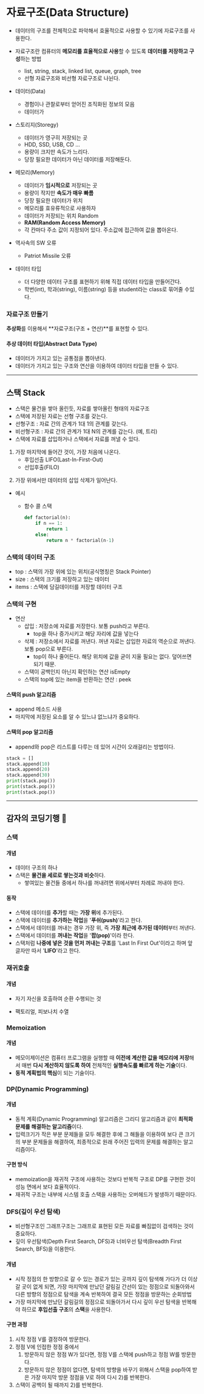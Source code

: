 # 자료구조(Data Structure)

- 데이터의 구조를 전체적으로 파악해서 효율적으로 사용할 수 있기에 자료구조를 사용한다.

- 자료구조란 컴퓨터의 **메모리를 효율적으로 사용**할 수 있도록 **데이터를 저장하고 구성**하는 방법
  - list, string, stack, linked list, queue, graph, tree
  - 선형 자료구조와 비선형 자료구조로 나뉜다.



- 데이터(Data)
  - 경험이나 관찰로부터 얻어진 조직화된 정보의 모음
  - 데이터가

- 스토리지(Storegy)
  - 데이터가 영구히 저장되는 곳
  - HDD, SSD, USB, CD ...
  - 용량이 크지만 속도가 느리다.
  - 당장 필요한 데이터가 아닌 데이터를 저장해둔다.
- 메모리(Memory)
  - 데이터가 **임시적으로** 저장되는 곳
  - 용량이 작지만 **속도가 매우 빠름**
  - 당장 필요한 데이터가 위치
  - 메모리를 효유류적으로 사용하자
  - 데이터가 저장되는 위치 Random
  - **RAM(Random Access Memory)**
  - 각 칸마다 주소 값이 지정되어 있다. 주소값에 접근하여 값을 뽑아온다.
- 역사속의 SW 오류
  - Patriot Missile 오류

- 데이터 타입
  - 더 다양한 데이터 구조를 표현하기 위해 직접 데이터 타입을 만들어간다.
  - 학번(int), 학과(string), 이름(string) 등을 student라는 class로 묶어줄 수있다.



### 자료구조 만들기

**추상화**를 이용해서 **자료구조(구조 + 연산)**를 표현할 수 있다.

#### 추상 데이터 타입(Abstract Data Type)

- 데이터가 가지고 있는 공통점을 뽑아낸다.
- 데이터가 가지고 있는 구조와 연산을 이용하여 데이터 타입을 만들 수 있다.

---



## 스택 Stack

- 스택은 물건을 쌓아 올린듯, 자료를 쌓아올린 형태의 자료구조
-  스택에 저장된 자료는 선형 구조를 갖는다.
  - 선형구조 : 자료 간의 관계가 1대 1의 관계를 갖는다.
  - 비선형구조 : 자료 간의 관계가 1대 N의 관계를 갑는다. (예, 트리)
- 스택에 자료를 삽입하거나 스택에서 자료를 꺼낼 수 있다.



1) 가장 마지막에 들어간 것이, 가장 처음에 나온다.
   - 후입선출 LIFO(Last-In-First-Out)
   - 선입후출(FILO)

2. 가장 위에서만 데이터의 삽입 삭제가 일어난다.



- 예시

  - 함수 콜 스택

    ``` python
    def factorial(n):
        if n == 1:
            return 1
        else:
            return n * factorial(n-1)
    ```

### 스택의 데이터 구조

- top : 스택의 가장 위에 있는 위치(공식명칭은 Stack Pointer)
- size : 스택의 크기를 저장하고 있는 데이터
- items :  스택에 담길데이터를 저장할 데이터 구조



### 스택의 구현

- 연산
  - 삽입 : 저장소에 자료를 저장한다. 보통 push라고 부른다.
    - top을 하나 증가시키고 해당 자리에 값을 넣는다
  - 삭제 : 저장소에서 자료를 꺼낸다. 꺼낸 자료는 삽입한 자료의 역순으로 꺼낸다. 보통 pop으로 부른다.
    - top이 하나 줄어든다. 해당 위치에 값을 굳이 지울 필요는 없다. 덮어쓰면 되기 때문.
  - 스택이 공백인지 아닌지 확인하는 연산 isEmpty
  - 스택의 top에 있는 item을 반환하는 연산 : peek

#### 스택의 push 알고리즘

- append 메소드 사용
- 마지막에 저장된 요소를 알 수 있느냐 없느냐가 중요하다.

#### 스택의 pop 알고리즘

- append와 pop은 리스트를 다루는 데 있어 시간이 오래걸리는 방법이다.



``` python
stack = []
stack.append(10)
stack.append(20)
stack.append(30)
print(stack.pop())
print(stack.pop())
print(stack.pop())
```





---

## 감자의 코딩기행 🥔

### 스택

#### 개념

- 데이터 구조의 하나
- 스택은 **물건을 세로로 쌓는것과 비슷**하다.
  - 쌓여있는 물건들 중에서 하나를 꺼내려면 위에서부터 차례로 꺼내야 한다.

#### 동작

- 스택에 데이터를 **추가**할 때는 **가장 위**에 추가된다.
- 스택에 데이터를 **추가하는 작업**을 '**푸쉬(push)**'라고 한다.
- 스택에서 데이터를 꺼내는 경우 가장 위,  즉 **가장 최근에 추가된 데이터**부터 꺼낸다.
- 스택에서 데이터를 **꺼내는 작업**을 '**팝(pop)**'이라 한다.
- 스택처럼 **나중에 넣은 것을 먼저 꺼내는 구조**를 'Last In First Out'이라고 하며 앞 글자만 따서 '**LIFO**'라고 한다.



### 재귀호출

#### 개념

- 자기 자신을 호출하여 순환 수행되는 것

- 팩토리얼, 피보나치 수열



### Memoization

#### 개념

- 메모이제이션은 컴퓨터 프로그램을 실행할 때 **이전에 계산한 값을 메모리에 저장**해서 매번 **다시 계산하지 않도록 하여** 전체적인 **실행속도를 빠르게 하는 기술**이다.
- **동적 계획법의 핵심**이 되는 기술이다.



### DP(Dynamic Programming)

#### 개념

- 동적 계획(Dynamic Programming) 알고리즘은 그리디 알고리즘과 같이 **최적화 문제를 해결하는 알고리즘**이다.
- 입력크기가 작은 부분 문제들을 모두 해결한 후에 그 해들을 이용하여 보다 큰 크기의 부분 문제들을 해결하여, 최종적으로 원래 주어진 입력의 문제를  해결하는 알고리즘이다.

#### 구현 방식

- memoization을 재귀적 구조에 사용하는 것보다 반복적 구조로 DP를 구현한 것이 성능 면에서 보다 효율적이다.
- 재귀적 구조는 내부에 시스템 호출 스택을 사용하는 오버헤드가 발생하기 때문이다.



### DFS(깊이 우선 탐색)

- 비선형구조인 그래프구조는 그래프로 표현된 모든 자료를 빠짐없이 검색하는 것이 중요하다.
- 깊이 우선탐색(Depth First Search, DFS)과 너비우선 탐색(Breadth First Search, BFS)을 이용한다.

#### 개념

- 시작 정점의 한 방향으로 갈 수 있는 경로가 있는 곳까지 깊이 탐색해 가다가 더 이상 갈 곳이 없게 되면, 가장 마지막에 만났던 갈림길 간선이 있는 정점으로 되돌아와서 다른 방향의 정점으로 탐색을 계속 반복하여 결국 모든 정점을 방문하는 순회방법
- 가장 마지막에 만났던 갈림길의 정점으로 되돌아가서 다시 깊이 우선 탐색을 반복해야 하므로 **후입선출 구조**의 **스택**을 사용한다.

#### 구현 과정

1) 시작 정점 V를 결정하여 방문한다.
2) 정점 V에 인접한 정점 중에서
   1) 방문하지 않은 정점 W가 있다면, 정점 V를 스택에 push하고 정점 W를 방문한다.
   2) 방문하지 않은 정점이 없다면, 탐색의 방향을 바꾸기 위해서 스택을 pop하여 받은 가장 마지막 방문 정점을 V로 하여 다시 2)를 반복한다.
3) 스택이 공백이 될 때까지 2)를 반복한다.

